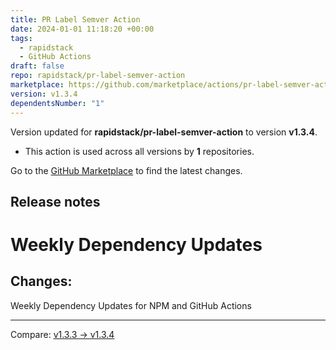 ```yaml
---
title: PR Label Semver Action
date: 2024-01-01 11:18:20 +00:00
tags:
  - rapidstack
  - GitHub Actions
draft: false
repo: rapidstack/pr-label-semver-action
marketplace: https://github.com/marketplace/actions/pr-label-semver-action
version: v1.3.4
dependentsNumber: "1"
---
```



Version updated for **rapidstack/pr-label-semver-action** to version **v1.3.4**.
- This action is used across all versions by **1** repositories.

Go to the [GitHub Marketplace](https://github.com/marketplace/actions/pr-label-semver-action) to find the latest changes.

## Release notes

# Weekly Dependency Updates

## Changes:
Weekly Dependency Updates for NPM and GitHub Actions

---
Compare: [v1.3.3 → v1.3.4](https://github.com/rapidstack/pr-label-semver-action/compare/v1.3.3...v1.3.4)
